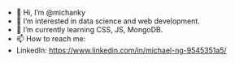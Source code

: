 - 👋 Hi, I’m @michanky
- 👀 I’m interested in data science and web development. 
- 🌱 I’m currently learning CSS, JS, MongoDB. 
- 📫 How to reach me: 
- LinkedIn: https://www.linkedin.com/in/michael-ng-9545351a5/
  

<!---
michanky/michanky is a ✨ special ✨ repository because its `README.md` (this file) appears on your GitHub profile.
You can click the Preview link to take a look at your changes.
--->
